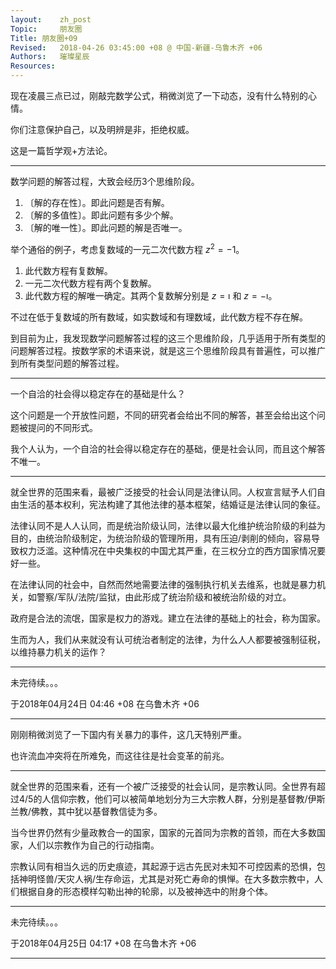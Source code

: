 ```yaml
---
layout:    zh_post
Topic:     朋友圈
Title: 朋友圈+09
Revised:   2018-04-26 03:45:00 +08 @ 中国-新疆-乌鲁木齐 +06
Authors:   璀璨星辰
Resources:
---
```


现在凌晨三点已过，刚敲完数学公式，稍微浏览了一下动态，没有什么特别的心情。

你们注意保护自己，以及明辨是非，拒绝权威。

这是一篇哲学观+方法论。

-----------------------------------------

数学问题的解答过程，大致会经历3个思维阶段。

1. 〔解的存在性〕。即此问题是否有解。
2. 〔解的多值性〕。即此问题有多少个解。
3. 〔解的唯一性〕。即此问题的解是否唯一。

举个通俗的例子，考虑复数域的一元二次代数方程 $z^2 = -1$。

1. 此代数方程有复数解。
2. 一元二次代数方程有两个复数解。
3. 此代数方程的解唯一确定。其两个复数解分别是 $z = \imath$ 和 $z = -\imath$。

不过在低于复数域的所有数域，如实数域和有理数域，此代数方程不存在解。

到目前为止，我发现数学问题解答过程的这三个思维阶段，几乎适用于所有类型的问题解答过程。按数学家的术语来说，就是这三个思维阶段具有普遍性，可以推广到所有类型问题的解答过程。

-----------

一个自洽的社会得以稳定存在的基础是什么？

这个问题是一个开放性问题，不同的研究者会给出不同的解答，甚至会给出这个问题被提问的不同形式。

我个人认为，一个自洽的社会得以稳定存在的基础，便是社会认同，而且这个解答不唯一。

----

就全世界的范围来看，最被广泛接受的社会认同是法律认同。人权宣言赋予人们自由生活的基本权利，宪法构建了其他法律的基本框架，结婚证是法律认同的象征。

法律认同不是人人认同，而是统治阶级认同，法律以最大化维护统治阶级的利益为目的，由统治阶级制定，为统治阶级的管理所用，具有压迫/剥削的倾向，容易导致权力泛滥。这种情况在中央集权的中国尤其严重，在三权分立的西方国家情况要好一些。

在法律认同的社会中，自然而然地需要法律的强制执行机关去维系，也就是暴力机关，如警察/军队/法院/监狱，由此形成了统治阶级和被统治阶级的对立。

政府是合法的流氓，国家是权力的游戏。建立在法律的基础上的社会，称为国家。

生而为人，我们从来就没有认可统治者制定的法律，为什么人人都要被强制征税，以维持暴力机关的运作？

-----

未完待续。。。

于2018年04月24日 04:46 +08 在乌鲁木齐 +06

-----

刚刚稍微浏览了一下国内有关暴力的事件，这几天特别严重。

也许流血冲突将在所难免，而这往往是社会变革的前兆。

-------

就全世界的范围来看，还有一个被广泛接受的社会认同，是宗教认同。全世界有超过4/5的人信仰宗教，他们可以被简单地划分为三大宗教人群，分别是基督教/伊斯兰教/佛教，其中犹以基督教信徒为多。

当今世界仍然有少量政教合一的国家，国家的元首同为宗教的首领，而在大多数国家，人们以宗教作为自己的行动指南。

宗教认同有相当久远的历史痕迹，其起源于远古先民对未知不可控因素的恐惧，包括神明怪兽/天灾人祸/生存命运，尤其是对死亡寿命的惧惮。在大多数宗教中，人们根据自身的形态模样勾勒出神的轮廓，以及被神选中的附身个体。

---

未完待续。。。

于2018年04月25日 04:17 +08 在乌鲁木齐 +06

---
